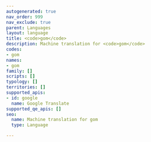 ```yaml
---
autogenerated: true
nav_order: 999
nav_exclude: true
parent: Languages
layout: language
title: <code>gom</code>
description: Machine translation for <code>gom</code>
codes:
- gom
names:
- gom
family: []
scripts: []
typology: []
territories: []
supported_apis:
- id: google
  name: Google Translate
supported_qe_apis: []
seo:
  name: Machine translation for gom
  type: Language

---
```


